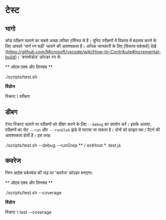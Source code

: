 # टेस्ट

## भागो

कोड परीक्षण चलाने का सबसे अच्छा तरीका टर्मिनल से है। यूनिट परीक्षणों में विकास में बदलाव करने के लिए आपको 'यार्न रन घड़ी' चलाने की आवश्यकता है। अधिक जानकारी के लिए [विकास वर्कफ़्लो] देखें (https://github.com/Microsoft/vscode/wiki/How-to-Contribute#incremental-build)। 'बनामोडोड' फ़ोल्डर रन से:

** ओएस एक्स और लिनक्स **

./scripts/test.sh

**विंडोज**

स्क्रिप्ट \ परीक्षण


## डीबग

टेस्ट स्क्रिप्ट चलाने पर परीक्षणों को डीबग करने के लिए `--debug` का उपयोग करें। इसके अलावा, परीक्षणों का सेट `--run` और` --runGlob` झंडे से घटाया जा सकता है। दोनों को फ़ाइल पथ / पैटर्न की आवश्यकता होती है। इस तरह:

./scripts/test.sh --debug --runGrep ** / extHost * .test.js

## कवरेज

निम्न आदेश वर्कस्पेस की जड़ पर 'कवरेज' फ़ोल्डर बनाएगा:

** ओएस एक्स और लिनक्स **

./scripts/test.sh --coverage

**विंडोज**

स्क्रिप्ट \ test --coverage
